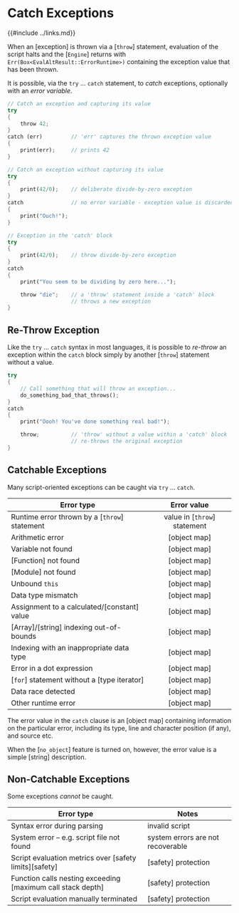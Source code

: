 Catch Exceptions
================

{{#include ../links.md}}


When an [exception] is thrown via a [`throw`] statement, evaluation of the script halts
and the [`Engine`] returns with `Err(Box<EvalAltResult::ErrorRuntime>)` containing the
exception value that has been thrown.

It is possible, via the `try` ... `catch` statement, to _catch_ exceptions, optionally
with an _error variable_.

```rust no_run
// Catch an exception and capturing its value
try
{
    throw 42;
}
catch (err)         // 'err' captures the thrown exception value
{
    print(err);     // prints 42
}

// Catch an exception without capturing its value
try
{
    print(42/0);    // deliberate divide-by-zero exception
}
catch               // no error variable - exception value is discarded
{
    print("Ouch!");
}

// Exception in the 'catch' block
try
{
    print(42/0);    // throw divide-by-zero exception
}
catch
{
    print("You seem to be dividing by zero here...");

    throw "die";    // a 'throw' statement inside a 'catch' block
                    // throws a new exception
}
```


Re-Throw Exception
------------------

Like the `try` ... `catch` syntax in most languages, it is possible to _re-throw_
an exception within the `catch` block simply by another [`throw`] statement without
a value.


```rust no_run
try
{
    // Call something that will throw an exception...
    do_something_bad_that_throws();
}
catch
{
    print("Oooh! You've done something real bad!");

    throw;          // 'throw' without a value within a 'catch' block
                    // re-throws the original exception
}

```


Catchable Exceptions
--------------------

Many script-oriented exceptions can be caught via `try` ... `catch`.

| Error type                                    |         Error value          |
| --------------------------------------------- | :--------------------------: |
| Runtime error thrown by a [`throw`] statement | value in [`throw`] statement |
| Arithmetic error                              |         [object map]         |
| Variable not found                            |         [object map]         |
| [Function] not found                          |         [object map]         |
| [Module] not found                            |         [object map]         |
| Unbound `this`                                |         [object map]         |
| Data type mismatch                            |         [object map]         |
| Assignment to a calculated/[constant] value   |         [object map]         |
| [Array]/[string] indexing out-of-bounds       |         [object map]         |
| Indexing with an inappropriate data type      |         [object map]         |
| Error in a dot expression                     |         [object map]         |
| [`for`] statement without a [type iterator]   |         [object map]         |
| Data race detected                            |         [object map]         |
| Other runtime error                           |         [object map]         |

The error value in the `catch` clause is an [object map] containing information on the particular error,
including its type, line and character position (if any), and source etc.

When the [`no_object`] feature is turned on, however, the error value is a simple [string] description.


Non-Catchable Exceptions
------------------------

Some exceptions _cannot_ be caught.

| Error type                                                  | Notes                             |
| ----------------------------------------------------------- | --------------------------------- |
| Syntax error during parsing                                 | invalid script                    |
| System error &ndash; e.g. script file not found             | system errors are not recoverable |
| Script evaluation metrics over [safety limits][safety]      | [safety] protection               |
| Function calls nesting exceeding [maximum call stack depth] | [safety] protection               |
| Script evaluation manually terminated                       | [safety] protection               |
